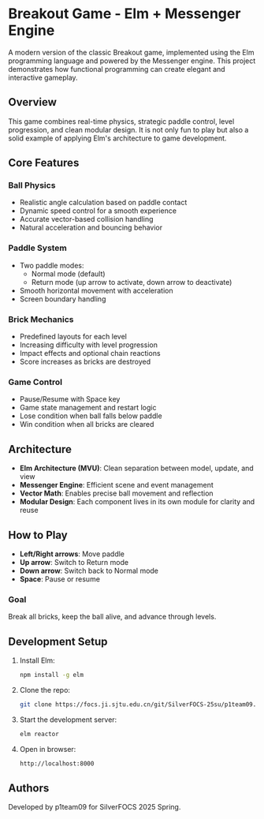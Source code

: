 # Breakout Game - Elm + Messenger Engine

A modern version of the classic Breakout game, implemented using the Elm programming language and powered by the Messenger engine. This project demonstrates how functional programming can create elegant and interactive gameplay.

## Overview

This game combines real-time physics, strategic paddle control, level progression, and clean modular design. It is not only fun to play but also a solid example of applying Elm's architecture to game development.

## Core Features

### Ball Physics

- Realistic angle calculation based on paddle contact
- Dynamic speed control for a smooth experience
- Accurate vector-based collision handling
- Natural acceleration and bouncing behavior

### Paddle System

- Two paddle modes:
  - Normal mode (default)
  - Return mode (up arrow to activate, down arrow to deactivate)
- Smooth horizontal movement with acceleration
- Screen boundary handling

### Brick Mechanics

- Predefined layouts for each level
- Increasing difficulty with level progression
- Impact effects and optional chain reactions
- Score increases as bricks are destroyed

### Game Control

- Pause/Resume with Space key
- Game state management and restart logic
- Lose condition when ball falls below paddle
- Win condition when all bricks are cleared

## Architecture

- **Elm Architecture (MVU)**: Clean separation between model, update, and view
- **Messenger Engine**: Efficient scene and event management
- **Vector Math**: Enables precise ball movement and reflection
- **Modular Design**: Each component lives in its own module for clarity and reuse

## How to Play

- **Left/Right arrows**: Move paddle
- **Up arrow**: Switch to Return mode
- **Down arrow**: Switch back to Normal mode
- **Space**: Pause or resume

### Goal

Break all bricks, keep the ball alive, and advance through levels.

## Development Setup

1. Install Elm:
   ```bash
   npm install -g elm
   ```
2. Clone the repo:
   ```bash
   git clone https://focs.ji.sjtu.edu.cn/git/SilverFOCS-25su/p1team09.git
   ```
3. Start the development server:
   ```bash
   elm reactor
   ```
4. Open in browser:
   ```bash
   http://localhost:8000
   ```

## Authors

Developed by p1team09 for SilverFOCS 2025 Spring.
